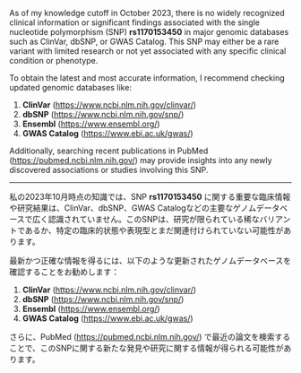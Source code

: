 As of my knowledge cutoff in October 2023, there is no widely recognized clinical information or significant findings associated with the single nucleotide polymorphism (SNP) **rs1170153450** in major genomic databases such as ClinVar, dbSNP, or GWAS Catalog. This SNP may either be a rare variant with limited research or not yet associated with any specific clinical condition or phenotype.

To obtain the latest and most accurate information, I recommend checking updated genomic databases like:

1. **ClinVar** (https://www.ncbi.nlm.nih.gov/clinvar/)
2. **dbSNP** (https://www.ncbi.nlm.nih.gov/snp/)
3. **Ensembl** (https://www.ensembl.org/)
4. **GWAS Catalog** (https://www.ebi.ac.uk/gwas/)

Additionally, searching recent publications in PubMed (https://pubmed.ncbi.nlm.nih.gov/) may provide insights into any newly discovered associations or studies involving this SNP.

---

私の2023年10月時点の知識では、SNP **rs1170153450** に関する重要な臨床情報や研究結果は、ClinVar、dbSNP、GWAS Catalogなどの主要なゲノムデータベースで広く認識されていません。このSNPは、研究が限られている稀なバリアントであるか、特定の臨床的状態や表現型とまだ関連付けられていない可能性があります。

最新かつ正確な情報を得るには、以下のような更新されたゲノムデータベースを確認することをお勧めします：

1. **ClinVar** (https://www.ncbi.nlm.nih.gov/clinvar/)
2. **dbSNP** (https://www.ncbi.nlm.nih.gov/snp/)
3. **Ensembl** (https://www.ensembl.org/)
4. **GWAS Catalog** (https://www.ebi.ac.uk/gwas/)

さらに、PubMed (https://pubmed.ncbi.nlm.nih.gov/) で最近の論文を検索することで、このSNPに関する新たな発見や研究に関する情報が得られる可能性があります。